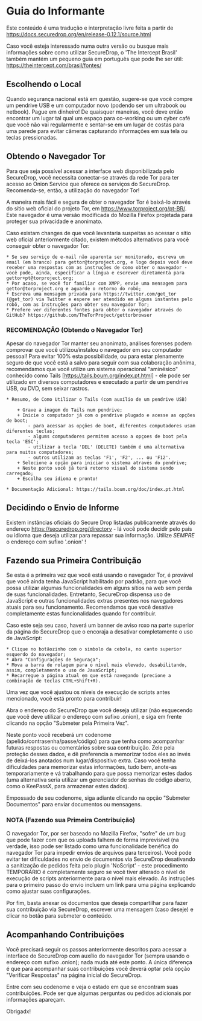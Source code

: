 # Guia do Informante

Este conteúdo é uma tradução e interpretação livre feita a partir de https://docs.securedrop.org/en/release-0.12.1/source.html

Caso você esteja interessado numa outra versão ou busque mais informações sobre como utilizar SecureDrop, o 'The Intercept Brasil' também mantém um pequeno guia em português que pode lhe ser útil: https://theintercept.com/brasil/fontes/

## Escolhendo o Local

Quando segurança nacional está em questão, sugere-se que você compre um pendrive USB e um computador novo (podendo ser um ultrabook ou netbook). Pague em dinheiro! De quaisquer maneiras, você deve então encontrar um lugar tal qual um espaço para co-working ou um cyber café que você não vai regularmente e sentar-se em um lugar de costas para uma parede para evitar câmeras capturando informações em sua tela ou teclas pressionadas.

## Obtendo o Navegador Tor

Para que seja possível acessar a interface web disponibilizada pelo SecureDrop, você necessita conectar-se através da rede Tor para ter acesso ao Onion Service que oferece os serviços do SecureDrop. Recomenda-se, então, a utilização do navegador Tor!

A maneira mais fácil e segura de obter o navegador Tor é baixá-lo através do sítio web oficial do projeto Tor, em https://www.torproject.org/pt-BR/. Este navegador é uma versão modificada do Mozilla Firefox projetada para proteger sua privacidade e anonimato.

Caso existam changes de que você levantaria suspeitas ao acessar o sítio web oficial anteriormente citado, existem métodos alternativos para você conseguir obter o navegador Tor:

	* Se seu serviço de e-mail não aparenta ser monitorado, escreva um email (em branco) para gettor@torproject.org, e logo depois você deve receber uma respostas com as instruções de como obter o navegador - você pode, ainda, especificar a língua e escrever diretamenta para gettor+pt@torproject.org;
	* Por acaso, se você for familiar com XMPP, envie uma mensagem para gettor@torproject.org e aguarde o retorno do robô;
	* Escreva uma mensagem privada para https://twitter.com/get_tor (@get_tor) via Twitter e espere ser atendido em alguns instantes pelo robô, com as instruções para obter seu navegador Tor;
	* Prefere ver diferentes fontes para obter o navegador através do GitHub? https://github.com/TheTorProject/gettorbrowser

### RECOMENDAÇÃO (Obtendo o Navegador Tor)

Apesar do navegador Tor manter seu anonimato, análises forenses podem comprovar que você utilizou/instalou o navegador em seu computador pessoal! Para evitar 100% esta possibilidade, ou para estar plenamente seguro de que você está a salvo para seguir com sua colaboração anônima, recomendamos que você utilize um sistema operacional "aminésico" conhecido como Tails [https://tails.boum.org/index.pt.html] - ele pode ser utilizado em diversos computadores e executado a partir de um pendrive USB, ou DVD, sem seixar rastros.

	* Resumo, de Como Utilizar o Tails (com auxílio de um pendrive USB)
	
		+ Grave a imagem do Tails num pendrive;
		+ Inicie o computador já com o pendrive plugado e acesse as opções de boot;
			- para acessar as opções de boot, diferentes computadores usam diferentes teclas;
			- algums computadores permitem acesso a opçoes de boot pela tecla 'ESC';
			- utilizar a tecla 'DEL' (DELETE) também é uma alternativa para muitos computadores;
			- outros utilizam as teclas 'F1', 'F2', ... ou 'F12'.
		+ Selecione a opção para iniciar o sistema através do pendrive;
		+ Neste ponto você já terá retorno visual do sistema sendo carregado;
		+ Escolha seu idioma e pronto!

	* Documentação Adicional: https://tails.boum.org/doc/index.pt.html
	
## Decidindo o Envio de Informe

Existem instâncias oficiais do Secure Drop listadas publicamente através do endereço https://securedrop.org/directory - lá você pode decidir pelo país ou idioma que deseja utilizar para repassar sua informação. Utilize *SEMPRE* o endereço com sufixo '.onion' !

## Fazendo sua Primeira Contribuição

Se esta é a primeira vez que você está usando o navegador Tor, é provável que você ainda tenha JavaScript habilitado por padrão, para que você possa utilizar algumas funcionalidades em alguns sítios na web sem perda de suas funcionalidades. Entretanto, SecureDrop dispensa uso de JavaScript e outras funcionalidades extras presentes nos navegadores atuais para seu funcionamento. Recomendamos que você desative completamente estas funcionalidades quando for contribuir.

Caso este seja seu caso, haverá um banner de aviso roxo na parte superior da página do SecureDrop que o encoraja a desativar completamente o uso de JavaScript:

	* Clique no botãozinho com o simbolo da cebola, no canto superior esquerdo do navegador;
	* Abra "Configurações de Seguraça";
	* Mova a barra de rolagem para o nível mais elevado, desabilitando, assim, completamente o uso de JavaScript;
	* Recarregue a página atual em que está navegando (precione a combinação de teclas CTRL+Shift+R).
	
Uma vez que você ajustou os níveis de execução de scripts antes mencionado, você está pronto para contribuir!

Abra o endereço do SecureDrop que você deseja utilizar (não esquecendo que você deve utilizar o endereço com sufixo .onion), e siga em frente clicando na opção "Submeter pela Primeira Vez".

Neste ponto você receberá um codenome (apelido/contrasenha/passe/código) para que tenha como acompanhar futuras respostas ou comentários sobre sua contribuição. Zele pela proteção desses dados, e dê preferencia a memorizar todos eles ao invés de deixá-los anotados num lugar/dispositivo extra. Caso você tenha dificuldades para memorizar estas informações, tudo bem, anote-as temporariamente e vá trabalhando para que possa memorizar estes dados (uma alternativa seria utilizar um gerenciador de senhas de código aberto, como o KeePassX, para armazenar estes dados).

Empossado de seu codenome, siga adiante clicando na opção "Submeter Documentos" para enviar documentos ou mensagens.

### NOTA (Fazendo sua Primeira Contribuição)

O navegador Tor, por ser baseado no Mozilla Firefox, "sofre" de um bug que pode fazer com que os uploads falhem de forma imprevisível (na verdade, isso pode ser listado como uma funcionalidade benéfica do navegador Tor para impedir envios de arquivos para terceiros). Você pode evitar ter dificuldades no envio de documentos via SecureDrop desativando a sanitização de pedidos feita pelo plugin 'NoScript' - este procedimento TEMPORÁRIO é completamente seguro se você tiver alterado o nível de execução de scripts anteriormente para o nível mais elevado. As instruções para o primeiro passo do envio incluem um link para uma página explicando como ajustar suas configurações.

Por fim, basta anexar os documentos que deseja compartilhar para fazer sua contribuição via SecureDrop, escrever uma mensagem (caso deseje) e clicar no botão para submeter o conteúdo.

## Acompanhando Contribuições

Você precisará seguir os passos anteriormente descritos para acessar a interface do SecureDrop com auxílio do navegador Tor (sempra usando o endereço com sufixo .onion); nada muda até este ponto. A única diferença é que para acompanhar suas contribuições você deverá optar pela opção "Verificar Respostas" na página inicial do SecureDrop.

Entre com seu codenome e veja o estado em que se encontram suas contribuições. Pode ser que algumas perguntas ou pedidos adicionais por informações apareçam.

Obrigadx!
